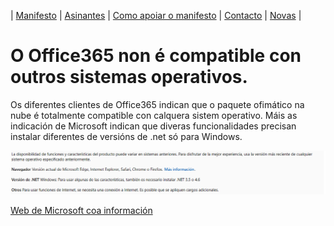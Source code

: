 |   [Manifesto](https://polo-software-libre-na-educacion-galega.github.io/Manifesto/)	|   [Asinantes](https://polo-software-libre-na-educacion-galega.github.io/Manifesto/Asinantes)	|    [Como apoiar o manifesto](https://polo-software-libre-na-educacion-galega.github.io/Manifesto/Apoiar)	|   [Contacto](https://polo-software-libre-na-educacion-galega.github.io/Manifesto/Conctacto)	| [Novas](https://polo-software-libre-na-educacion-galega.github.io/Manifesto/Novas)	|    

# O Office365 non é compatible con outros sistemas operativos.
Os diferentes clientes de Office365 indican que o paquete ofimático na nube é totalmente compatible con calquera sistem operativo. 
Máis as indicación de Microsoft indican que diveras funcionalidades precisan instalar diferentes de versións de .net só para Windows.

![Captura da web de Microsoft](31/webmicrosoftnet.png)

[Web de Microsoft coa información](https://products.office.com/es-es/office-system-requirements#coreui-contentrichblock-cs9mei4)